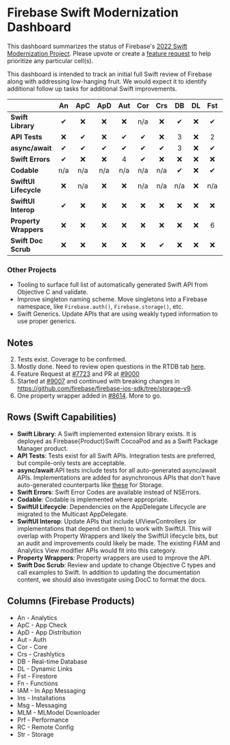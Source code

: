 # Firebase Swift Modernization Dashboard

This dashboard summarizes the status of Firebase's [2022 Swift Modernization Project](ROADMAP.md).
Please upvote or create a [feature request](https://github.com/firebase/firebase-ios-sdk/issues)
to help prioritize any particular cell(s).

This dashboard is intended to track an initial full Swift review of Firebase along with addressing low-hanging fruit. We would expect it to identify additional follow up
tasks for additional Swift improvements.

|                       | An     | ApC    | ApD    | Aut    | Cor    | Crs    | DB     | DL     | Fst    | Fn     | IAM    | Ins    | Msg    | MLM    | Prf    | RC     |    Str |
|   :---                | :----: | :----: | :----: | :----: | :----: | :----: | :----: | :----: | :----: | :----: | :----: | :----: | :----: | :----: | :----: | :----: | :----: |
| **Swift Library**     |   ✔    | ❌     |❌     | ❌     | n/a     | ❌      |  ✔     | ❌     |  ✔    | ✔      |  ✔     | ❌    | ❌     | ✔      | ❌        |  ✔        | ✔     |
| **API Tests**         |  ❌    |  ✔     |❌     | ✔      | ✔       | ❌     | 3      | ❌      | 2     |  ✔     | 2      | ✔      | ✔     | 2      | ❌        |  ✔      | ✔    |
| **async/await**       |  ✔    |  ✔      |✔     | ✔      |  ✔      | ✔      | 3     | ❌      |  ✔     |  ✔     | ✔      | ✔     | ✔        | ❌      | ✔      |  ✔     | ✔    |
| **Swift Errors**      |  ✔    | ❌     |❌     | 4      | ✔       | ❌      | ❌      | ❌     | ❌    | ❌     | ❌     | ❌      | ❌     | ✔      | ✔     |  ❌   | 5   |
| **Codable**           |  n/a   | n/a   |n/a    | n/a     | n/a    |n/a     |  ✔     | ❌      |  ✔     | ✔      | n/a     | n/a   | ❌     | n/a    | n/a    |   ✔  |n/a   |
| **SwiftUI Lifecycle** |  ❌    | n/a    |❌     | ❌     | n/a    |n/a     | n/a      | ❌    | n/a    | n/a     | n/a    | n/a   | ❌     | n/a    | n/a    | n/a   |n/a  |
| **SwiftUI Interop**   |   ✔    | ❌     |❌     | ❌     | ❌     |❌      | ❌      | ❌     | ❌    | ❌     | ✔      | ❌    | ❌     | ❌    | ❌     | ❌    |n/a  |
| **Property Wrappers** |  ❌    | ❌     |❌     | ❌     | ❌     | ❌     | ❌      | ❌     | 6     | ❌     | ❌     | ❌    | ❌     | ❌    | ❌     | ❌   |❌    |
| **Swift Doc Scrub**   |  ❌    | ❌     |❌     | ❌     | ❌     | ✔     | ❌      | ❌     |  ❌   | ❌     | ❌     | ❌    | ❌     | ❌    | ❌     | ❌   |❌    |

### Other Projects
- Tooling to surface full list of automatically generated Swift API from Objective C and validate.
- Improve singleton naming scheme. Move singletons into a Firebase namespace, like `Firebase.auth()`, `Firebase.storage()`, etc.
- Swift Generics. Update APIs that are using weakly typed information to use proper generics.

## Notes
2. Tests exist. Coverage to be confirmed.
3. Mostly done. Need to review open questions in the RTDB tab [here](https://docs.google.com/spreadsheets/d/1HS4iJBtTHA9E01VrcsiVn_GVOa7KOCcn5LNw3sWlGoU/edit#gid=75586175).
4. Feature Request at [#7723](https://github.com/firebase/firebase-ios-sdk/pull/7723) and PR at [#9000](https://github.com/firebase/firebase-ios-sdk/pull/9000)
5. Started at [#9007](https://github.com/firebase/firebase-ios-sdk/pull/9007) and continued with breaking changes in https://github.com/firebase/firebase-ios-sdk/tree/storage-v9.
6. One property wrapper added in [#8614](https://github.com/firebase/firebase-ios-sdk/pull/8614). More to go.

## Rows (Swift Capabilities)
* **Swift Library**: A Swift implemented extension library exists. It is deployed as Firebase{Product}Swift CocoaPod and as a Swift Package Manager product.
* **API Tests**: Tests exist for all Swift APIs. Integration tests are preferred, but compile-only tests are acceptable.
* **async/await**:API tests include tests for all auto-generated async/await APIs. Implementations are added for
asynchronous APIs that don't have auto-generated counterparts like
[these](https://github.com/firebase/firebase-ios-sdk/blob/master/FirebaseStorageSwift/Tests/Integration/StorageAsyncAwait.swift)
for Storage.
* **Swift Errors**: Swift Error Codes are available instead of NSErrors.
* **Codable**: Codable is implemented where appropriate.
* **SwiftUI Lifecycle**: Dependencies on the AppDelegate Lifecycle are migrated to the Multicast AppDelegate.
* **SwiftUI Interop**: Update APIs that include UIViewControllers (or implementations that depend on them) to work with SwiftUI. This will overlap with
Property Wrappers and likely the SwiftUI lifecycle bits, but an audit and improvements could likely be made. The existing FIAM and Analytics View modifier
APIs would fit into this category.
* **Property Wrappers**: Property wrappers are used to improve the API.
* **Swift Doc Scrub**: Review and update to change Objective C types and call examples to Swift. In addition to updating the documentation content, we
should also investigate using DocC to format the docs.

## Columns (Firebase Products)
* An - Analytics
* ApC - App Check
* ApD - App Distribution
* Aut - Auth
* Cor - Core
* Crs - Crashlytics
* DB - Real-time Database
* DL - Dynamic Links
* Fst - Firestore
* Fn - Functions
* IAM - In App Messaging
* Ins - Installations
* Msg - Messaging
* MLM - MLModel Downloader
* Prf - Performance
* RC - Remote Config
* Str - Storage
